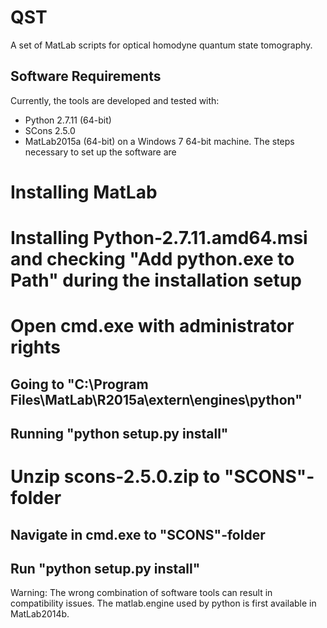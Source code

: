 # QST
A set of MatLab scripts for optical homodyne quantum state tomography.

## Software Requirements
Currently, the tools are developed and tested with:
* Python 2.7.11 (64-bit)
* SCons 2.5.0
* MatLab2015a (64-bit)
on a Windows 7 64-bit machine. The steps necessary to set up the software are
# Installing MatLab
# Installing Python-2.7.11.amd64.msi and checking "Add python.exe to Path" during the installation setup
# Open cmd.exe with administrator rights
## Going to "C:\Program Files\MatLab\R2015a\extern\engines\python"
## Running "python setup.py install"
# Unzip scons-2.5.0.zip to "SCONS"-folder
## Navigate in cmd.exe to "SCONS"-folder
## Run "python setup.py install"

Warning: The wrong combination of software tools can result in compatibility issues. The matlab.engine used by python is first available in MatLab2014b.